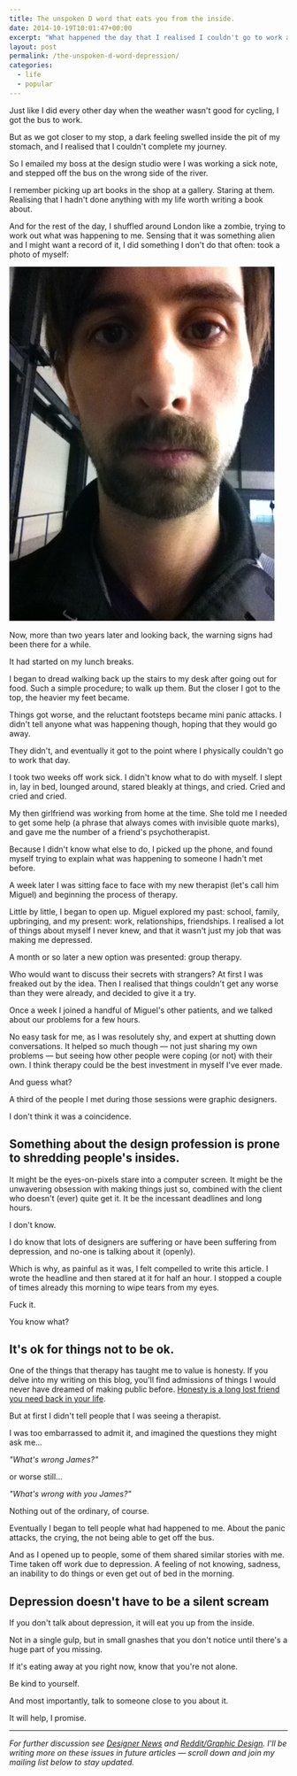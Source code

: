 ```yaml
---
title: The unspoken D word that eats you from the inside.
date: 2014-10-19T10:01:47+00:00
excerpt: "What happened the day that I realised I couldn't go to work any more."
layout: post
permalink: /the-unspoken-d-word-depression/
categories:
  - life
  - popular
---
```

Just like I did every other day when the weather wasn't good for cycling, I got the bus to work.

But as we got closer to my stop, a dark feeling swelled inside the pit of my stomach, and I realised that I couldn't complete my journey.

So I emailed my boss at the design studio were I was working a sick note, and stepped off the bus on the wrong side of the river.

I remember picking up art books in the shop at a gallery. Staring at them. Realising that I hadn't done anything with my life worth writing a book about.&nbsp;

And for the rest of the day, I shuffled around London like a zombie, trying to work out what was happening to me. Sensing that it was something alien and I might want a record of it, I did something I don't do that often: took a photo of myself:

<img src="/media/depression-designer.jpg" alt="Depression as a designer - the day I couldn&#039;t go to work" width="480" height="640" class="alignnone size-full wp-image-1669" />

Now, more than two years later and looking back, the warning signs had been there for a while.

It had started on my lunch breaks.

I began to dread walking back up the stairs to my desk after going out for food. Such a simple procedure; to walk up them. But the closer I got to the top, the heavier my feet became.

Things got worse, and the reluctant footsteps became mini panic attacks. I didn't tell anyone what was happening though, hoping that they would go away.&nbsp;

They didn't, and eventually it got to the point where I physically couldn't go to work that day.

I took two weeks off work sick. I didn't know what to do with myself. I slept in, lay in bed, lounged around, stared bleakly at things, and cried. Cried and cried and cried.&nbsp;

My then girlfriend was working from home at the time. She told me I needed to get some help (a phrase that always comes with invisible quote marks), and gave me the number of a friend's psychotherapist.

Because I didn't know what else to do, I picked up the phone, and found myself trying to explain what was happening to someone I hadn't met before.&nbsp;

A week later I was sitting face to face with my new therapist (let's call him Miguel) and beginning the process of therapy.

Little by little, I began to open up. Miguel explored my past: school, family, upbringing, and my present: work, relationships, friendships. I realised a lot of things about myself I never knew, and that it wasn't just my job that was making me depressed.

A month or so later a new option was presented: group therapy.

Who would want to discuss their secrets with strangers? At first I was freaked out by the idea. Then I realised that things couldn't get any worse than they were already, and decided to give it a try.&nbsp;

Once a week I joined a handful of Miguel's other patients, and we talked about our problems for a few hours.

No easy task for me, as I was resolutely shy, and expert at shutting down conversations. It helped so much though — not just sharing my own problems — but seeing how other people were coping (or not) with their own. I think therapy could be the best investment in myself I've ever made.

And guess what?

A third of the people I met during those sessions were graphic designers.

I don't think it was a coincidence.&nbsp;

<h2>Something about the design profession is prone to shredding people's insides.&nbsp;</h2>

It might be the eyes-on-pixels stare into a computer screen. It might be the unwavering obsession with making things just so, combined with the client who doesn't (ever) quite get it. It be the incessant deadlines and long hours.&nbsp;

I don't know.

I do know that lots of designers are suffering or have been suffering from depression, and no-one is talking about it (openly).

Which is why, as painful as it was, I felt compelled to write this article. I wrote the headline and then stared at it for half an hour. I stopped a couple of times already this morning to wipe tears from my eyes.

Fuck it.

You know what?

<h2>It's ok for things not to be ok.</h2>

One of the things that therapy has taught me to value is honesty. If you delve into my writing on this blog, you'll find admissions of things I would never have dreamed of making public before. <a data-cke-saved-href="http://greig.cc/your-mind-is-a-jail-built-out-of-bullshit" href="http://greig.cc/your-mind-is-a-jail-built-out-of-bullshit">Honesty is a long lost friend you need back in your life</a>.

But at first I didn't tell people that I was seeing a therapist.

I was too embarrassed to admit it, and imagined the questions they might ask me...

<em>"What's wrong James?"</em>

or worse still...

<em>"What's wrong *with you* James?"</em>

Nothing out of the ordinary, of course.&nbsp;

Eventually I began to tell people what had happened to me. About the panic attacks, the crying, the not being able to get off the bus.

And as I opened up to people, some of them shared similar stories with me. Time taken off work due to depression. A feeling of not knowing, sadness, an inability to do things or even get out of bed in the morning.

<h2>Depression doesn't have to be a silent scream</h2>

If you don't talk about depression, it will eat you up from the inside.

Not in a single gulp, but in small gnashes that you don't notice until there's a huge part of you missing.

If it's eating away at you right now, know that you're not alone.

Be kind to yourself.

And most importantly, talk to someone close to you about it.

It will help, I promise.

<hr />

<em>For further discussion see <a href="https://news.layervault.com/stories/36539-the-unspoken-d-word-that-eats-you-from-the-inside-a-designers-experience-of-depression">Designer News</a> and <a href="http://www.reddit.com/r/graphic_design/comments/2jzi65/the_unspoken_d_word_that_eats_you_from_the_inside/">Reddit/Graphic Design</a>. I'll be writing more on these issues in future articles — scroll down and join my mailing list below to stay updated.</em>
